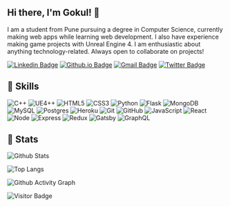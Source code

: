 ## Hi there, I'm Gokul! 👋

I am a student from Pune pursuing a degree in Computer Science,  currently making web apps while learning web development. I also have experience making game projects with Unreal Engine 4. I am enthusiastic about anything technology-related. Always open to collaborate on projects!

[![Linkedin Badge](https://img.shields.io/badge/-gokulviswanath-blue?style=flat&logo=Linkedin&logoColor=white&link=https://www.linkedin.com/in/gokul-viswanath-31383b193//)](https://www.linkedin.com/in/gokul-viswanath-31383b193/)
[![Github.io Badge](https://img.shields.io/badge/-gokulv.netlify.app-1a5c44?style=flat&logo=Github&link=https://gokulv.netlify.app/)](https://gokulv.netlify.app)
[![Gmail Badge](https://img.shields.io/badge/-gokulviswanath@protonmail.com-c14438?style=flat&logo=Gmail&logoColor=white&link=mailto:gokulviswanath@protonmail.com)](mailto:gokulviswanath@protonmail.com)
[![Twitter Badge](https://img.shields.io/badge/-1gokulv-33a3bd?style=flat&logo=twitter&logoColor=white&link=https://twitter.com/1gokulv/)](https://twitter.com/1gokulv/)

## 🧠 Skills

![C++](https://img.shields.io/badge/-C++-323680?style=flat&logo=c)
![UE4++](https://img.shields.io/badge/-UE4-363837?style=flat&logo=unreal-engine)
![HTML5](https://img.shields.io/badge/-HTML5-E34F26?style=flat&logo=html5&logoColor=white)
![CSS3](https://img.shields.io/badge/-CSS3-155cb3?style=flat&logo=css3)
![Python](https://img.shields.io/badge/-Python-0c376b?style=flat&logo=Python)
![Flask](https://img.shields.io/badge/-Flask-242424?style=flat&logo=Flask)
![MongoDB](https://img.shields.io/badge/-MongoDB-146b0c?style=flat&logo=mongodb)
![MySQL](https://img.shields.io/badge/-MySQL-00000F?style=flat&logo=mysql)
![Postgres](https://img.shields.io/badge/PostgreSQL-316192?style=flat&logo=postgresql&logoColor=white)
![Heroku](https://img.shields.io/badge/-Heroku-430098?style=flat&logo=heroku)
![Git](https://img.shields.io/badge/-Git-850000?style=flat&logo=git)
![GitHub](https://img.shields.io/badge/-GitHub-005c69?style=flat&logo=github)
![JavaScript](https://img.shields.io/badge/-JavaScript-526900?style=flat&logo=javascript)
![React](https://img.shields.io/badge/-React-2c224f?style=flat&logo=react)
![Node](https://img.shields.io/badge/Node-%2343853D.svg?style=flat&logo=node.js&logoColor=white)
![Express](https://img.shields.io/badge/Express-%23404d59.svg?style=flat&logo=express&logoColor=%2361DAFB)
![Redux](https://img.shields.io/badge/Redux-%23593d88.svg?style=flat&logo=redux&logoColor=white)
![Gatsby](https://img.shields.io/badge/Gatsby-%23663399.svg?style=flat&logo=gatsby&logoColor=white)
![GraphQL](https://img.shields.io/badge/-GraphQL-E10098?style=flat&logo=graphql&logoColor=white)

## 💪 Stats

![Github Stats](https://github-readme-stats.vercel.app/api?username=1gokul&count_private=true&show_icons=true&include_all_commits=true&theme=material-palenight)

![Top Langs](https://github-readme-stats.vercel.app/api/top-langs/?username=1gokul&hide=TeX&layout=compact&theme=material-palenight)

![Github Activity Graph](https://activity-graph.herokuapp.com/graph?username=1Gokul&theme=dracula)

![Visitor Badge](https://visitor-badge.laobi.icu/badge?page_id=1gokul.1gokul)


<!--
**1Gokul/1gokul** is a ✨ _special_ ✨ repository because its `README.md` (this file) appears on your GitHub profile.

Here are some ideas to get you started:

- 🔭 I’m currently working on ...
- 🌱 I’m currently learning ...
- 👯 I’m looking to collaborate on ...
- 🤔 I’m looking for help with ...
- 💬 Ask me about ...
- 📫 How to reach me: ...
- 😄 Pronouns: ...
- ⚡ Fun fact: ...
-->
